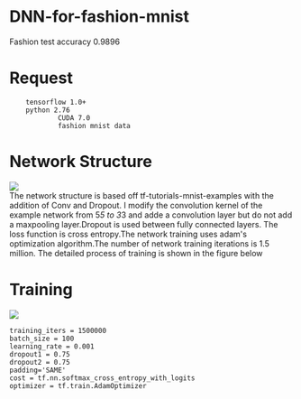 # DNN-for-fashion-mnist
Fashion test accuracy 0.9896

# Request
        tensorflow 1.0+
        python 2.76
                CUDA 7.0
                fashion mnist data

# Network Structure

![](https://github.com/SrCMpink/HelloWorld/blob/master/DNN-net1.png)  
The network structure is based off tf-tutorials-mnist-examples with the addition of Conv and Dropout. I modify the convolution kernel of the example network from 5*5 to 3*3 and adde a convolution layer but do not add a maxpooling layer.Dropout is used between fully connected layers. The loss function is cross entropy.The network training uses adam's optimization algorithm.The number of network training iterations is 1.5 million.
The detailed process of training is shown in the figure below

# Training 

![](https://github.com/SrCMpink/HelloWorld/blob/master/DNN-net-train.png) 

    training_iters = 1500000
    batch_size = 100
    learning_rate = 0.001
    dropout1 = 0.75
    dropout2 = 0.75
    padding='SAME'
    cost = tf.nn.softmax_cross_entropy_with_logits
    optimizer = tf.train.AdamOptimizer
    

